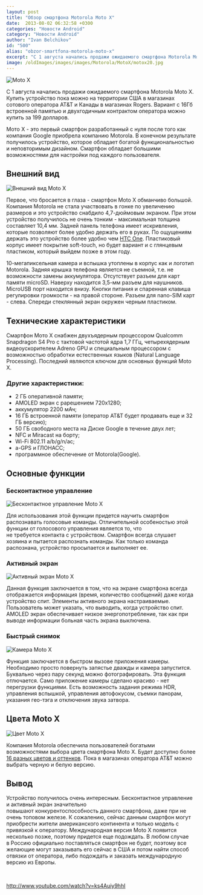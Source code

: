 ```yaml
---
layout: post
title: "Обзор смартфона Motorola Moto X"
date:  2013-08-02 06:32:58 +0300
categories: "Новости Android"
category: "Новости Android"
author: "Ivan Belchikov"
id: "500"
alias: "obzor-smartfona-motorola-moto-x"
excerpt: "С 1 августа начались продажи ожидаемого смартфона Motorola Moto X. Купить устройство пока можно на территории США в магазинах сотового оператора AT&amp;T и Канады в магазинах Rogers. Вариант с 16Гб встроенной памятью и двухгодичным контрактом оператора можно купить за 199 долларов."
image: /oldImages/images/images/Motorola/MotoX/motox20.jpg
---
```

<img src="/oldImages/images/images/Motorola/MotoX/motox20.jpg" alt="Moto X" />

С 1 августа начались продажи ожидаемого смартфона Motorola Moto X. Купить устройство пока можно на территории США в магазинах сотового оператора AT&amp;T и Канады в магазинах Rogers. Вариант с 16Гб встроенной памятью и двухгодичным контрактом оператора можно купить за 199 долларов.


Мото X - это первый смартфон разработанный с нуля после того как компания Google приобрела компанию Motorola. В конечном результате получилось устройство, которое обладает богатой функциональностью и неповторимым дизайном. Смартфон обладает большими возможностями для настройки под каждого пользователя.

<h2>Внешний вид</h2>
<img src="/oldImages/images/images/Motorola/MotoX/motox21.jpg" alt="Внешний вид Moto X" />

Первое, что бросается в глаза - смартфон Moto X обманчиво большой. Компания Motorola не стала участвовать в гонке по увеличению размеров и это устройство снабдило 4,7-дюймовым экраном. При этом устройство получилось не очень тонким - максимальная толщина составляет 10,4 мм. Задней панель телефона имеет искривления, которые позволяют более удобно держать его в руках. По ощущениям держать это устройство более удобно чем <a href="index.php?option=com_content&amp;view=article&amp;id=288&amp;catid=8&amp;Itemid=102">HTC One</a>. Пластиковый корпус имеет покрытие soft-touch, но будет вариант и с глянцевым пластиком, который выйдем позже в этом году.

10-мегапиксельная камера и вспышка утоплены в корпус как и логотип Motorola. Задняя крышка телефона является не съемной, т.е. не возможности замены аккумулятора. Отсутствует разъем для карт памяти microSD. Наверху находится 3,5-мм разъем для наушников. MicroUSB порт находится внизу. Кнопки питания и спаренная клавиша регулировки громкости - на правой стороне. Разъем для nano-SIM карт - слева. Спереди стеклянный экран окружен черным пластиком.

<h2>Технические характеристики</h2>
Смартфон Мото X снабжен двухъядерным процессором Qualcomm Snapdragon S4 Pro с тактовой частотой ядра 1,7 ГГц, четырехядерным видеоускорителем Adreno GPU и специальным процессором с возможностью обработки естественных языков (Natural Language Processing). Последний являются ключом для основных функций Moto X.

<h3>Другие характеристики:</h3>
<ul>
<li>2 ГБ оперативной памяти;</li>
<li>AMOLED экран с рарешением 720х1280;</li>
<li>аккумулятор 2200 мАч;</li>
<li>16 ГБ встроенной памяти (оператор AT&amp;T будет продавать еще и 32 ГБ версию);</li>
<li>50 ГБ свободного места на Диске Google в течение двух лет;</li>
<li>NFC и Miracast на борту;</li>
<li>Wi-Fi 802.11 a/b/g/n/ac;</li>
<li>a-GPS и ГЛОНАСС;</li>
<li>программное обеспечение от Motorola(Google).</li>
</ul>
<h2>Основные функции</h2>
<h3>Бесконтактное управление</h3>
<img src="/oldImages/images/images/Motorola/MotoX/motox14.jpg" alt="Бесконтактное управление Moto X" />

Для использования этой функции придется научить смартфон распознавать голосовые команды. Отличительной особеностью этой функции от голосового управления является то, что не требуется контакта с устройством. Смартфон всегда слушает хозяина и пытается распознать команды. Как только команда распознана, устройство просыпается и выполняет ее.

<h3>Активный экран</h3>
<img src="/oldImages/images/images/Motorola/MotoX/motox22.jpg" alt="Активный экран Moto X" />

Данная функция заключается в том, что на экране смартфона всегда отображается информация (время, количество сообщений) даже когда устройство спит. Элементы активного экрана настраиваемые. Пользователь может указать, что выводить, когда устройство спит. AMOLED экран обеспечивает низкое энергопотребление, так как при выводе информации больная часть экрана выключена.

<h3>Быстрый снимок</h3>
<img src="/oldImages/images/images/Motorola/MotoX/motox-camera_0.jpg" alt="Камера Moto X" />

Функция заключается в быстром вызове приложения камеры. Необходимо просто повернуть запястье дважды и камера запустится. Буквально через пару секунд можно фотографировать. Эта функция отлючается. Само приложение камеры сделано красиво - нет перегрузки функциями. Есть возможность задания режима HDR, управления вспышкой, управления автофокусом, съемки панорам, указания гео-тэга и отключения звука затвора.

<h2>Цвета Moto X</h2>
<img src="/oldImages/images/images/Motorola/MotoX/motox2.jpg" alt="Цвет Moto X" />

Компания Motorola обеспечила пользователей богатыми возможностями выбора цвета смартфона Moto X. Будет доступно более <a href="index.php?option=com_content&amp;view=article&amp;id=483&amp;catid=8&amp;Itemid=102">16 разных цветов и оттенков</a>. Пока в магазинах оператора AT&amp;T можно выбрать черную и белую версию.

<h2>Вывод</h2>
Устройство получилось очень интересным. Бесконтактное управление и активный экран значительно повышают конкурентоспособность данного смартфона, даже при не очень топовом железе. К сожалению, сейчас данным смартфон могут приобрести жители американского континента и только модель с привязкой к оператору. Международная версия Moto X появится несколько позже, поэтому придется еще подождать. В любом случае в Россию официально поставляться смартфон не будет, поэтому все желающие могут заказывать его сейчас в США и потом найти способ отвязки от оператора, либо подождать и заказать международную версию из Европы.

 

http://www.youtube.com/watch?v=ks4Auiy9hhI
